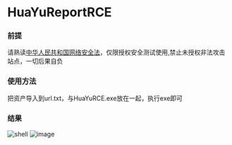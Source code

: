 # HuaYuReportRCE
### 前提

请熟读[中华人民共和国网络安全法](http://mzj.cq.gov.cn/u/cms/cqyfyl/201910/18103505ap94.pdf)，仅限授权安全测试使用,禁止未授权非法攻击站点，一切后果自负

### 使用方法
把资产导入到url.txt，与HuaYuRCE.exe放在一起，执行exe即可

### 结果
![shell](https://user-images.githubusercontent.com/45554955/129391573-13aeab28-2ce1-4eb8-abff-0a68a8a3947c.png)
![image](https://user-images.githubusercontent.com/45554955/129391788-90c8fcee-1259-46f9-94bb-84d8befcd3d3.png)
